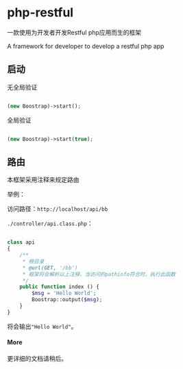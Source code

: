 # php-restful

一款使用为开发者开发Restful php应用而生的框架

A framework for developer to develop a restful php app


## 启动

无全局验证

```php

(new Boostrap)->start();

```

全局验证

```php

(new Boostrap)->start(true);

```

## 路由

本框架采用注释来规定路由

举例：

访问路径：`http://localhost/api/bb`

`./controller/api.class.php`：
```php

class api
{
    /**
     * 根目录
     * @url(GET, '/bb')
     * 框架将会解析以上注释，当访问的pathinfo符合时，执行此函数
     */
    public function index () {
        $msg = 'Hello World';
        Boostrap::output($msg);
    }
}

```

将会输出`"Hello World"`。

#### More

更详细的文档请稍后。